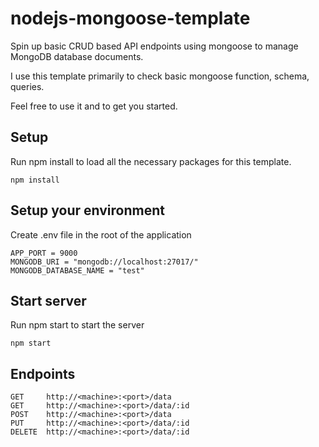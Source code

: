 # nodejs-mongoose-template

Spin up basic CRUD based API endpoints using mongoose to manage MongoDB database documents.

I use this template primarily to check basic mongoose function, schema, queries.

Feel free to use it and to get you started.

## Setup

Run npm install to load all the necessary packages for this template.

`npm install`

## Setup your environment

Create .env file in the root of the application

```
APP_PORT = 9000
MONGODB_URI = "mongodb://localhost:27017/"
MONGODB_DATABASE_NAME = "test"
```

## Start server

Run npm start to start the server

`npm start`

## Endpoints

```
GET     http://<machine>:<port>/data
GET     http://<machine>:<port>/data/:id
POST    http://<machine>:<port>/data
PUT     http://<machine>:<port>/data/:id
DELETE  http://<machine>:<port>/data/:id
```

